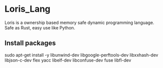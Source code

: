 # Loris_Lang
Loris is a ownership based memory safe dynamic programming language. Safe as Rust, easy use like Python. 

## Install packages
sudo apt-get install -y libunwind-dev libgoogle-perftools-dev libxxhash-dev libjson-c-dev flex yacc libelf-dev libconfuse-dev fuse libfl-dev

